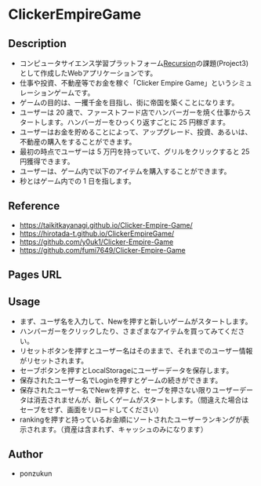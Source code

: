 # ClickerEmpireGame

## Description
- コンピュータサイエンス学習プラットフォーム[Recursion](https://recursionist.io)の課題(Project3)として作成したWebアプリケーションです。
- 仕事や投資、不動産等でお金を稼ぐ「Clicker Empire Game」というシミュレーションゲームです。
- ゲームの目的は、一攫千金を目指し、街に帝国を築くことになります。
- ユーザーは 20 歳で、ファーストフード店でハンバーガーを焼く仕事からスタートします。ハンバーガーをひっくり返すごとに 25 円稼ぎます。
- ユーザーはお金を貯めることによって、アップグレード、投資、あるいは、不動産の購入をすることができます。
- 最初の時点でユーザーは 5 万円を持っていて、グリルをクリックすると 25 円獲得できます。
- ユーザーは、ゲーム内で以下のアイテムを購入することができます。
- 秒とはゲーム内での 1 日を指します。

## Reference

- https://taikitkayanagi.github.io/Clicker-Empire-Game/
- https://hirotada-t.github.io/ClickerEmpireGame/
- https://github.com/y0uk1/Clicker-Empire-Game
- https://github.com/fumi7649/Clicker-Empire-Game

## Pages URL


## Usage
- まず、ユーザ名を入力して、Newを押すと新しいゲームがスタートします。
- ハンバーガーをクリックしたり、さまざまなアイテムを買ってみてください。
- リセットボタンを押すとユーザー名はそのままで、それまでのユーザー情報がリセットされます。
- セーブボタンを押すとLocalStorageにユーザーデータを保存します。
- 保存されたユーザー名でLoginを押すとゲームの続きができます。
- 保存されたユーザー名でNewを押すと、セーブを押さない限りユーザーデータは消去されませんが、新しくゲームがスタートします。（間違えた場合はセーブをせず、画面をリロードしてください）
- rankingを押すと持っているお金順にソートされたユーザーランキングが表示されます。（資産は含まれず、キャッシュのみになります）

## Author

- ponzukun
